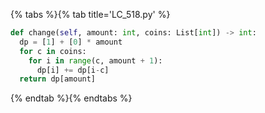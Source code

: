 {% tabs %}{% tab title='LC_518.py' %}

```py
def change(self, amount: int, coins: List[int]) -> int:
  dp = [1] + [0] * amount
  for c in coins:
    for i in range(c, amount + 1):
      dp[i] += dp[i-c]
  return dp[amount]
```

{% endtab %}{% endtabs %}
